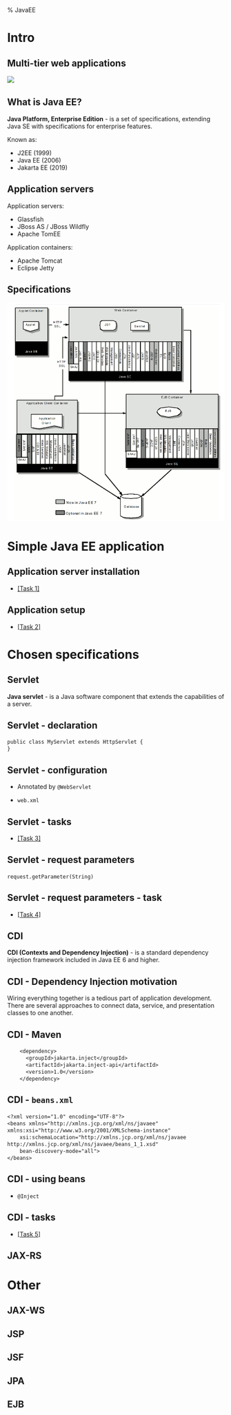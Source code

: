 % JavaEE

# Intro

## Multi-tier web applications

![](https://upload.wikimedia.org/wikipedia/commons/5/51/Overview_of_a_three-tier_application_vectorVersion.svg)

## What is Java EE?

**Java Platform, Enterprise Edition** - 
is a set of specifications, extending Java SE with specifications for enterprise features.

Known as:

* J2EE (1999)
* Java EE (2006)
* Jakarta EE (2019)

## Application servers

Application servers:
* Glassfish
* JBoss AS / JBoss Wildfly
* Apache TomEE

Application containers:
* Apache Tomcat
* Eclipse Jetty


## Specifications

![](java-ee-platform-spec-8.png)

<!--
Java SE 6 included a full Web Services stack for the convenience of Java developers.
https://openjdk.java.net/jeps/320

https://jaxenter.com/jdk-11-java-ee-modules-140674.html
https://dzone.com/articles/apis-to-be-removed-from-java-11

https://jakarta.ee/specifications/platform/8/platform-spec-8.html

https://stackoverflow.com/questions/48204141/replacements-for-deprecated-jpms-modules-with-java-ee-apis



Earlier:

Differences between Java EE and Java SE
Java technology is both a programming language and a platform. The Java programming
language is a high-level object-oriented language that has a particular syntax and style. A Java
platform is a particular environment in which Java programming language applications run.
There are several Java platforms.Many developers, even long-time Java programming language
developers, do not understand how the different platforms relate to each other.
The Java Programming Language Platforms
There are four platforms of the Java programming language:
■ Java Platform, Standard Edition (Java SE)
■ Java Platform, Enterprise Edition (Java EE)
■ Java Platform,Micro Edition (Java ME)
■ JavaFX


java platform editions:

https://docs.oracle.com/javaee/6/firstcup/doc/gkhoy.html
https://javaee.github.io/firstcup/java-ee001.html#GCTOG

https://stackoverflow.com/questions/2857376/difference-between-java-se-ee-me
https://www.oracle.com/java/technologies/java-ee-glance.html
https://en.wikipedia.org/wiki/Java_Platform,_Enterprise_Edition


into to ee

https://javaee.github.io/tutorial/
https://javaee.github.io/tutorial/overview008.html#java-api-for-json-binding

https://github.com/javaee/tutorial-examples

https://docs.oracle.com/javaee/6/tutorial/doc/ ,  https://docs.oracle.com/javaee/6/tutorial/doc/javaeetutorial6.pdf


https://docs.jboss.org/author/display/WFLY10/Getting+Started+Developing+Applications+Guide
https://docs.wildfly.org/18/Getting_Started_Developing_Applications_Guide.html#cdi-servlet-helloworld-quickstart
https://docs.wildfly.org/18/Getting_Started_Guide.html

http://balusc.omnifaces.org/2014/10/jsf-22-tutorial-with-eclipse-and-wildfly.html
https://examples.javacodegeeks.com/enterprise-java/jsf/jsf-crud-application-example/
https://docs.wildfly.org/18/

-->

# Simple Java EE application

## Application server installation

* <a href="java-ee-tasks.html#/zadanie-1" target="_blank">[Task 1]</a>

## Application setup

* <a href="java-ee-tasks.html#/zadanie-2" target="_blank">[Task 2]</a>


# Chosen specifications

## Servlet

**Java servlet** -  is a Java software component that extends the capabilities of a server.

## Servlet - declaration
```
public class MyServlet extends HttpServlet {
}
```

## Servlet - configuration

* Annotated by `@WebServlet`

* `web.xml`

 

## Servlet - tasks

* <a href="java-ee-tasks.html#/zadanie-3" target="_blank">[Task 3]</a>


## Servlet - request parameters

```
request.getParameter(String)
```

## Servlet - request parameters - task 

* <a href="java-ee-tasks.html#/zadanie-4" target="_blank">[Task 4]</a>

## CDI

**CDI (Contexts and Dependency Injection)** - is a standard dependency injection framework included in Java EE 6 and higher.

## CDI - Dependency Injection motivation

Wiring everything together is a tedious part of application development. There are several approaches to connect data, service, and presentation classes to one another. 

## CDI - Maven

```
    <dependency>
      <groupId>jakarta.inject</groupId>
      <artifactId>jakarta.inject-api</artifactId>
      <version>1.0</version>
    </dependency>
```

## CDI - `beans.xml`
```
<?xml version="1.0" encoding="UTF-8"?>
<beans xmlns="http://xmlns.jcp.org/xml/ns/javaee" xmlns:xsi="http://www.w3.org/2001/XMLSchema-instance"
    xsi:schemaLocation="http://xmlns.jcp.org/xml/ns/javaee http://xmlns.jcp.org/xml/ns/javaee/beans_1_1.xsd"
    bean-discovery-mode="all">
</beans>
```

## CDI - using beans

* `@Inject`

## CDI - tasks

* <a href="java-ee-tasks.html#/zadanie-5" target="_blank">[Task 5]</a>

## JAX-RS



# Other

## JAX-WS

## JSP

## JSF

## JPA

## EJB
 

